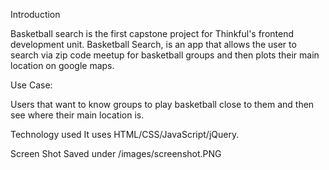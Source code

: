 Introduction

Basketball search is the first capstone project for Thinkful's frontend development unit. Basketball Search, is an app that allows the user to search via zip code meetup for basketball groups and then plots their main location on google maps. 

Use Case: 

Users that want to know groups to play basketball close to them and then see where their main location is. 

Technology used 
It uses HTML/CSS/JavaScript/jQuery.

Screen Shot
Saved under /images/screenshot.PNG